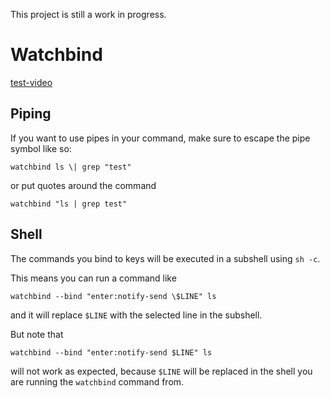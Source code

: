 This project is still a work in progress.

# Watchbind

[test-video](https://raw.githubusercontent.com/fritzrehde/i/master/watchbind/demo.mp4)

## Piping

If you want to use pipes in your command, make sure to escape the pipe symbol like so:
```
watchbind ls \| grep "test"
```
or put quotes around the command
```
watchbind "ls | grep test"
```

## Shell

The commands you bind to keys will be executed in a subshell using `sh -c`.

This means you can run a command like 
```
watchbind --bind "enter:notify-send \$LINE" ls
```
and it will replace `$LINE` with the selected line in the subshell.

But note that 
```
watchbind --bind "enter:notify-send $LINE" ls
```
will not work as expected, because `$LINE` will be replaced in the shell you are running the `watchbind` command from.
